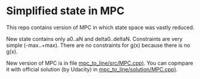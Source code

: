# Simplified state in MPC
This repo contains version of MPC in which state space was vastly reduced.

New state contains only a0..aN and delta0..deltaN. Constraints are very simple
(-max..+max). There are no constraints for g(x) because there is no g(x). 

New version of MPC is in file [mpc_to_line/src/MPC.cpp)](mpc_to_line/src/MPC.cpp). You can copmpare it with official
solution (by Udacity) in [mpc_to_line/solution/MPC.cpp)](mpc_to_line/solution/MPC.cpp).

